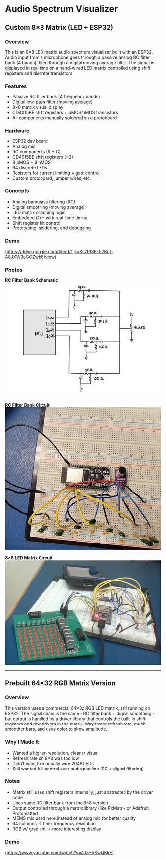 # Audio Spectrum Visualizer

## Custom 8×8 Matrix (LED + ESP32)

### Overview  
This is an 8×8 LED matrix audio spectrum visualizer built with an ESP32. Audio input from a microphone goes through a passive analog RC filter bank (4 bands), then through a digital moving average filter. The signal is displayed in real time on a hand-wired LED matrix controlled using shift registers and discrete transistors.

### Features  
- Passive RC filter bank (4 frequency bands)  
- Digital low-pass filter (moving average)  
- 8×8 matrix visual display  
- CD4015BE shift registers + pMOS/nMOS transistors  
- All components manually soldered on a protoboard  

### Hardware  
- ESP32 dev board  
- Analog mic  
- RC components (R + C)  
- CD4015BE shift registers (×2)  
- 8 pMOS + 8 nMOS  
- 64 discrete LEDs  
- Resistors for current limiting + gate control  
- Custom protoboard, jumper wires, etc.

### Concepts  
- Analog bandpass filtering (RC)  
- Digital smoothing (moving average)  
- LED matrix scanning logic  
- Embedded C++ with real-time timing  
- Shift register bit control  
- Prototyping, soldering, and debugging

### Demo  
(https://drive.google.com/file/d/1ljkxKp7Rt3Fkti2Buf-A8JXW3eGOZwb8/view)

### Photos  
**RC Filter Bank Schematic**  
![RC Filter Bank Schematic](RCFilterBank_Schematic.PNG)

**RC Filter Bank Circuit**  
![RC Filter Bank Circuit](RCFilterBank_Circuit.PNG)

**8×8 LED Matrix Circuit**  
![LED Matrix 8x8 Circuit](LEDMatrix8x8_Circuit.PNG)

---

## Prebuilt 64×32 RGB Matrix Version

### Overview  
This version uses a commercial 64×32 RGB LED matrix, still running on ESP32. The signal chain is the same - RC filter bank + digital smoothing - but output is handled by a driver library that controls the built-in shift registers and row drivers in the matrix. Way faster refresh rate, much smoother bars, and uses color to show amplitude.

### Why I Made It  
- Wanted a higher-resolution, cleaner visual  
- Refresh rate on 8×8 was too low  
- Didn’t want to manually wire 2048 LEDs  
- Still wanted full control over audio pipeline (RC + digital filtering)

### Notes  
- Matrix still uses shift registers internally, just abstracted by the driver code  
- Uses same RC filter bank from the 8×8 version  
- Output controlled through a matrix library (like PxMatrix or Adafruit Protomatter)  
- MEMS mic used here instead of analog mic for better quality  
- 64 columns -> finer frequency resolution  
- RGB w/ gradient -> more interesting display

### Demo
(https://www.youtube.com/watch?v=AJzHhXwQKkE)

